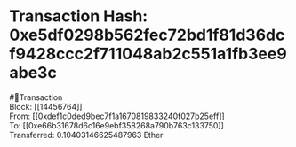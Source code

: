 
Transaction Hash: 0xe5df0298b562fec72bd1f81d36dcf9428ccc2f711048ab2c551a1fb3ee9abe3c
====================================================================================
  
#💸Transaction  
Block: [[14456764]]  
From: [[0xdef1c0ded9bec7f1a1670819833240f027b25eff]]  
To: [[0xe66b31678d6c16e9ebf358268a790b763c133750]]  
Transferred: 0.10403146625487963 Ether